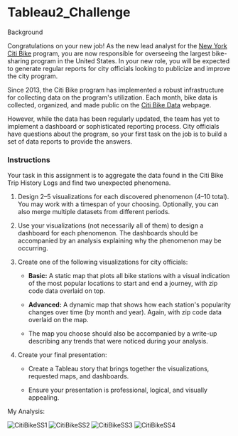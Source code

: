 # Tableau2_Challenge

Background

Congratulations on your new job! As the new lead analyst for the [New York Citi Bike](https://en.wikipedia.org/wiki/Citi_Bike) program, you are now responsible for overseeing the largest bike-sharing program in the United States. In your new role, you will be expected to generate regular reports for city officials looking to publicize and improve the city program.

Since 2013, the Citi Bike program has implemented a robust infrastructure for collecting data on the program's utilization. Each month, bike data is collected, organized, and made public on the [Citi Bike Data](https://www.citibikenyc.com/system-data) webpage.

However, while the data has been regularly updated, the team has yet to implement a dashboard or sophisticated reporting process. City officials have questions about the program, so your first task on the job is to build a set of data reports to provide the answers.

### Instructions

Your task in this assignment is to aggregate the data found in the Citi Bike Trip History Logs and find two unexpected phenomena.

1. Design 2&ndash;5 visualizations for each discovered phenomenon (4&ndash;10 total). You may work with a timespan of your choosing. Optionally, you can also merge multiple datasets from different periods.

2. Use your visualizations (not necessarily all of them) to design a dashboard for each phenomenon. The dashboards should be accompanied by an analysis explaining why the phenomenon may be occurring.

3. Create one of the following visualizations for city officials:

    * **Basic:** A static map that plots all bike stations with a visual indication of the most popular locations to start and end a journey, with zip code data overlaid on top.

    * **Advanced:** A dynamic map that shows how each station's popularity changes over time (by month and year). Again, with zip code data overlaid on the map.

    * The map you choose should also be accompanied by a write-up describing any trends that were noticed during your analysis.

4. Create your final presentation:

    * Create a Tableau story that brings together the visualizations, requested maps, and dashboards.

    * Ensure your presentation is professional, logical, and visually appealing.



My Analysis:

![CitiBikeSS1](https://github.com/lphelpspittman/Tableau2_Challenge/assets/127759770/bc65bb92-088f-4db6-8e70-f73ad98b2359)
![CitiBikeSS2](https://github.com/lphelpspittman/Tableau2_Challenge/assets/127759770/b2df2bad-d401-46f7-b919-4ba6f483cf59)
![CitiBikeSS3](https://github.com/lphelpspittman/Tableau2_Challenge/assets/127759770/55413b06-cd5a-4a0f-8a6d-1529adc6e080)
![CitiBikeSS4](https://github.com/lphelpspittman/Tableau2_Challenge/assets/127759770/5e055b8b-3afb-4dc3-bace-f8eb900fe593)




